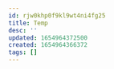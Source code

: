 ```yaml
---
id: rjw0khp0f9kl9wt4ni4fg25
title: Temp
desc: ''
updated: 1654964372500
created: 1654964366372
tags: []
---
```


> 
> 
